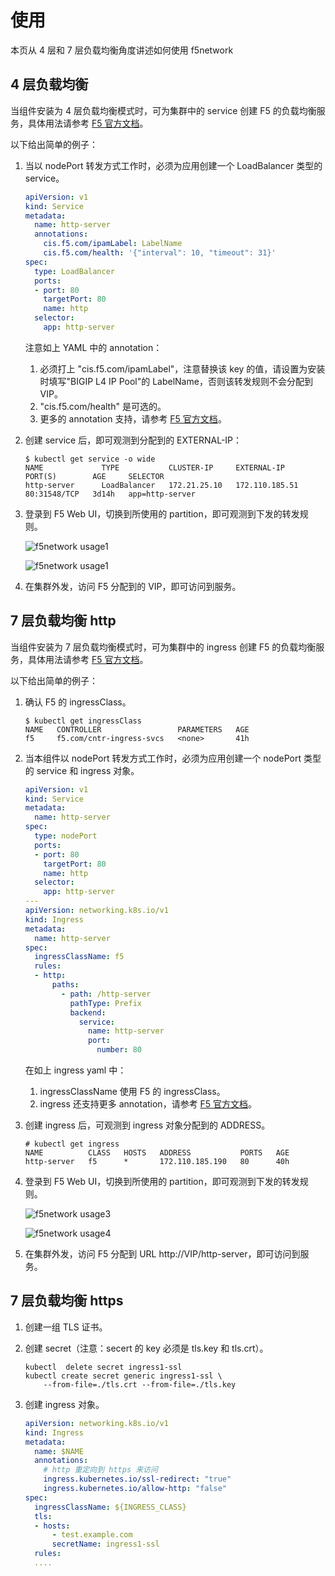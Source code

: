 # 使用

本页从 4 层和 7 层负载均衡角度讲述如何使用 f5network

## 4 层负载均衡

当组件安装为 4 层负载均衡模式时，可为集群中的 service 创建 F5 的负载均衡服务，具体用法请参考 [F5 官方文档](https://clouddocs.f5.com/containers/latest/userguide/loadbalancer/)。

以下给出简单的例子：

1. 当以 nodePort 转发方式工作时，必须为应用创建一个 LoadBalancer 类型的 service。

    ```yaml
    apiVersion: v1
    kind: Service
    metadata:
      name: http-server
      annotations:
        cis.f5.com/ipamLabel: LabelName
        cis.f5.com/health: '{"interval": 10, "timeout": 31}'
    spec:
      type: LoadBalancer
      ports:
      - port: 80
        targetPort: 80
        name: http
      selector:
        app: http-server
    ```

    注意如上 YAML 中的 annotation：

    1. 必须打上 "cis.f5.com/ipamLabel"，注意替换该 key 的值，请设置为安装时填写"BIGIP L4 IP Pool"的 LabelName，否则该转发规则不会分配到 VIP。
    2. "cis.f5.com/health" 是可选的。
    3. 更多的 annotation 支持，请参考 [F5 官方文档](https://clouddocs.f5.com/containers/latest/userguide/loadbalancer/#parameters)。

2. 创建 service 后，即可观测到分配到的 EXTERNAL-IP：

    ```shell
    $ kubectl get service -o wide
    NAME             TYPE           CLUSTER-IP     EXTERNAL-IP      PORT(S)        AGE     SELECTOR
    http-server      LoadBalancer   172.21.25.10   172.110.185.51   80:31548/TCP   3d14h   app=http-server
    ```

3. 登录到 F5 Web UI，切换到所使用的 partition，即可观测到下发的转发规则。

    ![f5network usage1](https://docs.daocloud.io/daocloud-docs-images/docs/network/images/f5-usage1.png)

    ![f5network usage1](https://docs.daocloud.io/daocloud-docs-images/docs/network/images/f5-usage2.png)

4. 在集群外发，访问 F5 分配到的 VIP，即可访问到服务。

## 7 层负载均衡 http

当组件安装为 7 层负载均衡模式时，可为集群中的 ingress 创建 F5 的负载均衡服务，具体用法请参考 [F5 官方文档](https://clouddocs.f5.com/containers/latest/userguide/ingress.html)。

以下给出简单的例子：

1. 确认 F5 的 ingressClass。

    ```shell
    $ kubectl get ingressClass
    NAME   CONTROLLER                 PARAMETERS   AGE
    f5     f5.com/cntr-ingress-svcs   <none>       41h
    ```

2. 当本组件以 nodePort 转发方式工作时，必须为应用创建一个 nodePort 类型的 service 和 ingress 对象。

    ```yaml
    apiVersion: v1
    kind: Service
    metadata:
      name: http-server
    spec:
      type: nodePort
      ports:
      - port: 80
        targetPort: 80
        name: http
      selector:
        app: http-server
    ---
    apiVersion: networking.k8s.io/v1
    kind: Ingress
    metadata:
      name: http-server
    spec:
      ingressClassName: f5
      rules:
      - http:
          paths:
            - path: /http-server
              pathType: Prefix
              backend:
                service:
                  name: http-server
                  port:
                    number: 80
    ```

    在如上 ingress yaml 中：

    1. ingressClassName 使用 F5 的 ingressClass。
    2. ingress 还支持更多 annotation，请参考 [F5 官方文档](https://clouddocs.f5.com/containers/latest/userguide/ingress.html#supported-ingress-annotations)。

3. 创建 ingress 后，可观测到 ingress 对象分配到的 ADDRESS。

    ```shell
    # kubectl get ingress
    NAME          CLASS   HOSTS   ADDRESS           PORTS   AGE
    http-server   f5      *       172.110.185.190   80      40h
    ```

4. 登录到 F5 Web UI，切换到所使用的 partition，即可观测到下发的转发规则。

   ![f5network usage3](https://docs.daocloud.io/daocloud-docs-images/docs/network/images/f5-usage3.png)

   ![f5network usage4](https://docs.daocloud.io/daocloud-docs-images/docs/network/images/f5-usage4.png)

5. 在集群外发，访问 F5 分配到 URL http://VIP/http-server，即可访问到服务。

## 7 层负载均衡 https

1. 创建一组 TLS 证书。

2. 创建 secret（注意：secert 的 key 必须是 tls.key 和 tls.crt）。

    ```shell
    kubectl  delete secret ingress1-ssl
    kubectl create secret generic ingress1-ssl \
        --from-file=./tls.crt --from-file=./tls.key
    ```

3. 创建 ingress 对象。

    ```yaml
    apiVersion: networking.k8s.io/v1
    kind: Ingress
    metadata:
      name: $NAME
      annotations:
        # http 重定向到 https 来访问
        ingress.kubernetes.io/ssl-redirect: "true"
        ingress.kubernetes.io/allow-http: "false"
    spec:
      ingressClassName: ${INGRESS_CLASS}
      tls:
      - hosts:
          - test.example.com
          secretName: ingress1-ssl
      rules:
      ....
    ```

